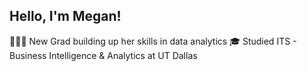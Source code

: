 ## Hello, I'm Megan!

👩🏻‍💻 New Grad building up her skills in data analytics
🎓 Studied ITS - Business Intelligence & Analytics at UT Dallas
